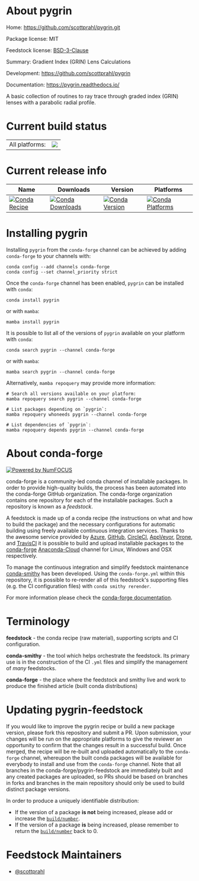 About pygrin
============

Home: https://github.com/scottprahl/pygrin.git

Package license: MIT

Feedstock license: [BSD-3-Clause](https://github.com/conda-forge/pygrin-feedstock/blob/main/LICENSE.txt)

Summary: Gradient Index (GRIN) Lens Calculations

Development: https://github.com/scottprahl/pygrin

Documentation: https://pygrin.readthedocs.io/

A basic collection of routines to ray trace through graded
index (GRIN) lenses with a parabolic radial profile.


Current build status
====================


<table><tr><td>All platforms:</td>
    <td>
      <a href="https://dev.azure.com/conda-forge/feedstock-builds/_build/latest?definitionId=17191&branchName=main">
        <img src="https://dev.azure.com/conda-forge/feedstock-builds/_apis/build/status/pygrin-feedstock?branchName=main">
      </a>
    </td>
  </tr>
</table>

Current release info
====================

| Name | Downloads | Version | Platforms |
| --- | --- | --- | --- |
| [![Conda Recipe](https://img.shields.io/badge/recipe-pygrin-green.svg)](https://anaconda.org/conda-forge/pygrin) | [![Conda Downloads](https://img.shields.io/conda/dn/conda-forge/pygrin.svg)](https://anaconda.org/conda-forge/pygrin) | [![Conda Version](https://img.shields.io/conda/vn/conda-forge/pygrin.svg)](https://anaconda.org/conda-forge/pygrin) | [![Conda Platforms](https://img.shields.io/conda/pn/conda-forge/pygrin.svg)](https://anaconda.org/conda-forge/pygrin) |

Installing pygrin
=================

Installing `pygrin` from the `conda-forge` channel can be achieved by adding `conda-forge` to your channels with:

```
conda config --add channels conda-forge
conda config --set channel_priority strict
```

Once the `conda-forge` channel has been enabled, `pygrin` can be installed with `conda`:

```
conda install pygrin
```

or with `mamba`:

```
mamba install pygrin
```

It is possible to list all of the versions of `pygrin` available on your platform with `conda`:

```
conda search pygrin --channel conda-forge
```

or with `mamba`:

```
mamba search pygrin --channel conda-forge
```

Alternatively, `mamba repoquery` may provide more information:

```
# Search all versions available on your platform:
mamba repoquery search pygrin --channel conda-forge

# List packages depending on `pygrin`:
mamba repoquery whoneeds pygrin --channel conda-forge

# List dependencies of `pygrin`:
mamba repoquery depends pygrin --channel conda-forge
```


About conda-forge
=================

[![Powered by
NumFOCUS](https://img.shields.io/badge/powered%20by-NumFOCUS-orange.svg?style=flat&colorA=E1523D&colorB=007D8A)](https://numfocus.org)

conda-forge is a community-led conda channel of installable packages.
In order to provide high-quality builds, the process has been automated into the
conda-forge GitHub organization. The conda-forge organization contains one repository
for each of the installable packages. Such a repository is known as a *feedstock*.

A feedstock is made up of a conda recipe (the instructions on what and how to build
the package) and the necessary configurations for automatic building using freely
available continuous integration services. Thanks to the awesome service provided by
[Azure](https://azure.microsoft.com/en-us/services/devops/), [GitHub](https://github.com/),
[CircleCI](https://circleci.com/), [AppVeyor](https://www.appveyor.com/),
[Drone](https://cloud.drone.io/welcome), and [TravisCI](https://travis-ci.com/)
it is possible to build and upload installable packages to the
[conda-forge](https://anaconda.org/conda-forge) [Anaconda-Cloud](https://anaconda.org/)
channel for Linux, Windows and OSX respectively.

To manage the continuous integration and simplify feedstock maintenance
[conda-smithy](https://github.com/conda-forge/conda-smithy) has been developed.
Using the ``conda-forge.yml`` within this repository, it is possible to re-render all of
this feedstock's supporting files (e.g. the CI configuration files) with ``conda smithy rerender``.

For more information please check the [conda-forge documentation](https://conda-forge.org/docs/).

Terminology
===========

**feedstock** - the conda recipe (raw material), supporting scripts and CI configuration.

**conda-smithy** - the tool which helps orchestrate the feedstock.
                   Its primary use is in the construction of the CI ``.yml`` files
                   and simplify the management of *many* feedstocks.

**conda-forge** - the place where the feedstock and smithy live and work to
                  produce the finished article (built conda distributions)


Updating pygrin-feedstock
=========================

If you would like to improve the pygrin recipe or build a new
package version, please fork this repository and submit a PR. Upon submission,
your changes will be run on the appropriate platforms to give the reviewer an
opportunity to confirm that the changes result in a successful build. Once
merged, the recipe will be re-built and uploaded automatically to the
`conda-forge` channel, whereupon the built conda packages will be available for
everybody to install and use from the `conda-forge` channel.
Note that all branches in the conda-forge/pygrin-feedstock are
immediately built and any created packages are uploaded, so PRs should be based
on branches in forks and branches in the main repository should only be used to
build distinct package versions.

In order to produce a uniquely identifiable distribution:
 * If the version of a package **is not** being increased, please add or increase
   the [``build/number``](https://docs.conda.io/projects/conda-build/en/latest/resources/define-metadata.html#build-number-and-string).
 * If the version of a package **is** being increased, please remember to return
   the [``build/number``](https://docs.conda.io/projects/conda-build/en/latest/resources/define-metadata.html#build-number-and-string)
   back to 0.

Feedstock Maintainers
=====================

* [@scottprahl](https://github.com/scottprahl/)

